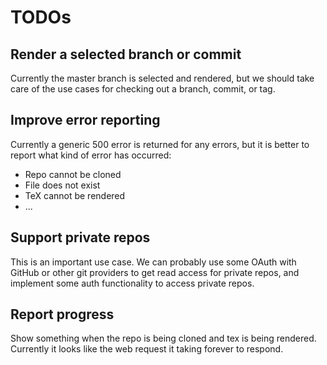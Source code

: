 # TODOs

## Render a selected branch or commit
Currently the master branch is selected and rendered, but we should take care
of the use cases for checking out a branch, commit, or tag.

## Improve error reporting
Currently a generic 500 error is returned for any errors, but it is better to
report what kind of error has occurred:
  - Repo cannot be cloned
  - File does not exist
  - TeX cannot be rendered
  - ...

## Support private repos
This is an important use case.
We can probably use some OAuth with GitHub or other git providers to get read
access for private repos, and implement some auth functionality to access
private repos.

## Report progress
Show something when the repo is being cloned and tex is being rendered.
Currently it looks like the web request it taking forever to respond.
